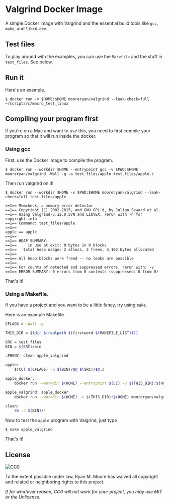 # Valgrind Docker Image

A simple Docker image with Valgrind and the essential build tools like `gcc`, `make`, and `libc6-dev`.

## Test files

To play around with the examples, you can use the `Makefile` and the stuff in `test_files`. See below.

## Run it

Here's an example.

```
$ docker run -v $HOME:$HOME mooreryan/valgrind --leak-check=full ~/scripts/c/macro_test_linux
```

## Compiling your program first

If you're on a Mac and want to use this, you need to first compile your program so that it will run inside the docker.

### Using gcc

First, use the Docker image to compile the program.

```
$ docker run --workdir $HOME --entrypoint gcc -v $PWD:$HOME mooreryan/valgrind -Wall -g -o test_files/apple test_files/apple.c
```

Then run valgrind on it!

```
$ docker run --workdir $HOME -v $PWD:$HOME mooreryan/valgrind --leak-check=full test_files/apple

==1== Memcheck, a memory error detector
==1== Copyright (C) 2002-2015, and GNU GPL'd, by Julian Seward et al.
==1== Using Valgrind-3.12.0.SVN and LibVEX; rerun with -h for copyright info
==1== Command: test_files/apple
==1==
apple == apple
==1==
==1== HEAP SUMMARY:
==1==     in use at exit: 0 bytes in 0 blocks
==1==   total heap usage: 2 allocs, 2 frees, 4,102 bytes allocated
==1==
==1== All heap blocks were freed -- no leaks are possible
==1==
==1== For counts of detected and suppressed errors, rerun with: -v
==1== ERROR SUMMARY: 0 errors from 0 contexts (suppressed: 0 from 0)
```

That's it!

### Using a Makefile.

If you have a project and you want to be a little fancy, try using `make`.

Here is an example Makefile

```bash
CFLAGS = -Wall -g

THIS_DIR = $(dir $(realpath $(firstword $(MAKEFILE_LIST))))

SRC = test_files
BIN = $(SRC)/bin

.PHONY: clean apple_valgrind

apple:
	$(CC) $(CFLAGS) -o $(BIN)/$@ $(SRC)/$@.c

apple_docker:
	docker run --workdir $(HOME) --entrypoint $(CC) -v $(THIS_DIR):$(HOME) mooreryan/valgrind $(CFLAGS) -o $(BIN)/$@ $(SRC)/apple.c

apple_valgrind: apple_docker
	docker run --workdir $(HOME) -v $(THIS_DIR):$(HOME) mooreryan/valgrind $(BIN)/$^

clean:
	rm -r $(BIN)/*
```

Now to test the `apple` program with Valgrind, just type

```
$ make apple_valgrind
```

That's it!

## License

<a rel="license"
     href="http://creativecommons.org/publicdomain/zero/1.0/">
<img src="http://i.creativecommons.org/p/zero/1.0/88x31.png" style="border-style: none;" alt="CC0" />
</a>

To the extent possible under law, Ryan M. Moore has waived all copyright and related or neighboring rights to this project.

_If for whatever reason, CC0 will not work for your project, you may use MIT or the Unlicense._
